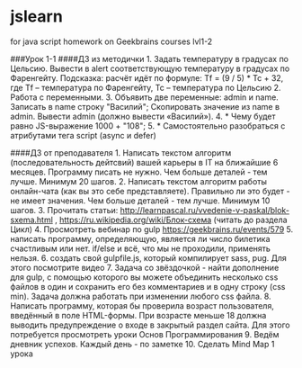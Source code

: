 # jslearn
for java script homework on Geekbrains courses lvl1-2

###Урок 1-1
####ДЗ из методички
	1. Задать температуру в градусах по Цельсию. Вывести в alert соответствующую температуру в градусах по Фаренгейту. Подсказка: расчёт идёт по формуле: Tf = (9 / 5) * Tc + 32, где Tf – температура по Фаренгейту, Tc – температура по Цельсию
	2. Работа с переменными.
	3. Объявить две переменные: admin и name. Записать в name строку "Василий"; Скопировать значение из name в admin. Вывести admin (должно вывести «Василий»).
	4. * Чему будет равно JS-выражение 1000 + "108";
	5. * Самостоятельно разобраться с атрибутами тега script (async и defer)

####ДЗ от преподавателя
	1. Написать текстом алгоритм (последовательность дейтсвий) вашей карьеры в IT на ближайшие 6 месяцев. Программу писать не нужно. Чем больше деталей - тем лучше. Минимум 20 шагов.
	2. Написать текстом алгоритм работы онлайн-чата (как вы это себе представляете). Правильно ли это будет - не имеет значения. Чем больше деталей - тем лучше. Минимум 10 шагов.
	3. Прочитать статьи: http://learnpascal.ru/vvedenie-v-paskal/blok-sxema.html , https://ru.wikipedia.org/wiki/Блок-схема (читать до раздела Цикл)
	4. Просмотреть вебинар по gulp https://geekbrains.ru/events/579
	5. написать программу, определяющую, является ли число билетика счастливым или нет. if/else и всё, что мы не проходили, применять нельзя.
	6. создать свой gulpfile.js, который компилирует sass, pug. Для этого посмотрите видео
	7. Задача со звёздочкой - найти дополнение для gulp, с помощью которого вы можете объединить несколько css файлов в один и сохранить его без комментариев и в одну строку (css min). Задача должна работать при изменении любого css файла.
	8. Написать программу, которая бы проверила возраст пользователя, введённый в поле HTML-формы. При возрасте меньше 18 должна выводить предупреждение о входе в закрытый раздел сайта. Для этого потребуется просмотреть уроки Основ Программирования
	9. Ведём дневник успехов. Каждый день - по заметке
	10. Сделать Mind Map 1 урока